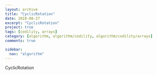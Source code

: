 ```yaml
---
layout: archive
title: "CyclicRotation"
date: 2018-08-27
excerpt: "CyclicRotation"
project: true
tags: [codility, arrays]
category: [algorithm, algorithm/codility, algorithm/codility/arrays]
comments: true

sidebar:
  nav: "algorithm"
---
```


CyclicRotation